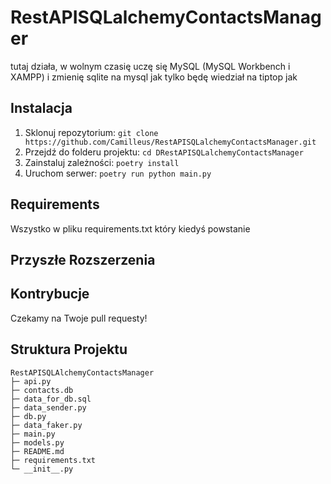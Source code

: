 # RestAPISQLalchemyContactsManager

tutaj działa, w wolnym czasię uczę się MySQL (MySQL Workbench i XAMPP) i zmienię sqlite na mysql jak tylko będę wiedział na tiptop jak

## Instalacja

1. Sklonuj repozytorium: `git clone https://github.com/Camilleus/RestAPISQLalchemyContactsManager.git`
2. Przejdź do folderu projektu: `cd DRestAPISQLalchemyContactsManager`
3. Zainstaluj zależności: `poetry install`
4. Uruchom serwer: `poetry run python main.py`

## Requirements

Wszystko w pliku requirements.txt który kiedyś powstanie

## Przyszłe Rozszerzenia

## Kontrybucje

Czekamy na Twoje pull requesty!

## Struktura Projektu

```
RestAPISQLAlchemyContactsManager
├─ api.py
├─ contacts.db
├─ data_for_db.sql
├─ data_sender.py
├─ db.py
├─ data_faker.py
├─ main.py
├─ models.py
├─ README.md
├─ requirements.txt
└─ __init__.py
```
